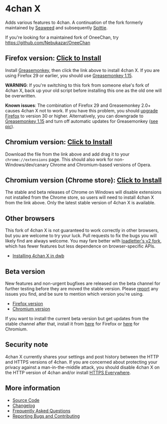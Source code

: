 # 4chan X
Adds various features to 4chan.
A continuation of the fork formerly maintained by [Seaweed](https://github.com/seaweedchan/4chan-x) and subsequently [Spittie](https://github.com/Spittie/4chan-x).

If you're looking for a maintained fork of OneeChan, try
https://github.com/Nebukazar/OneeChan

## Firefox version: [Click to Install](https://ccd0.github.io/4chan-x/builds/4chan-X.user.js)
Install [Greasemonkey](https://addons.mozilla.org/en-US/firefox/addon/greasemonkey/), then click the link above to install 4chan X. If you are using Firefox 29 or earlier, you should use [Greasemonkey 1.15](https://addons.mozilla.org/en-US/firefox/addon/greasemonkey/versions/#version-1.15).

**WARNING**:
If you're switching to this fork from someone else's fork of 4chan X, back up your old script before installing this one as the old one will be overwritten.

**Known issues**:
The combination of Firefox 29 and Greasemonkey 2.0+ causes 4chan X not to work.
If you have this problem, you should [upgrade Firefox](http://www.mozilla.org/en-US/firefox/new/) to version 30 or higher.
Alternatively, you can downgrade to [Greasemonkey 1.15](https://addons.mozilla.org/en-US/firefox/addon/greasemonkey/versions/#version-1.15) and turn off automatic updates for Greasemonkey ([see pic](https://ccd0.github.io/4chan-x/img/2014-07-12_16-19-32.png)).

## Chromium version: [Click to Install](https://ccd0.github.io/4chan-x/builds/4chan-X.crx)
Download the file from the link above and add drag it to your `chrome://extensions` page.
This should also work for non-Windows/dev/canary Chrome and Chromium-based versions of Opera.

## Chromium version (Chrome store): [Click to Install](https://chrome.google.com/webstore/detail/4chan-x/ohnjgmpcibpbafdlkimncjhflgedgpam)
The stable and beta releases of Chrome on Windows will disable extensions not installed from the Chrome store, so users will need to install 4chan X from the link above.
Only the latest stable version of 4chan X is available.

## Other browsers
This fork of 4chan X is not guaranteed to work correctly in other browsers, but you are welcome to try your luck. Pull requests to fix the bugs you will likely find are always welcome. You may fare better with [loadletter's v2 fork](https://github.com/loadletter/4chan-x), which has fewer features but less dependence on browser-specific APIs.

- [Installing 4chan X in dwb](https://github.com/ccd0/4chan-x/wiki/Installing-4chan-X-in-dwb)

## Beta version
New features and non-urgent bugfixes are released on the beta channel for further testing before they are moved the stable version. Please [report](https://github.com/ccd0/4chan-x/issues) any issues you find, and be sure to mention which version you're using.
- [Firefox version](https://ccd0.github.io/4chan-x/builds/4chan-X-beta.user.js)
- [Chromium version](https://ccd0.github.io/4chan-x/builds/4chan-X-beta.crx)

If you want to install the current beta version but get updates from the stable channel after that, install it from [here](https://github.com/ccd0/4chan-x/raw/beta/builds/4chan-X.user.js) for Firefox or [here](https://github.com/ccd0/4chan-x/raw/beta/builds/4chan-X.crx) for Chromium.

## Security note
4chan X currently shares your settings and post history between the HTTP and HTTPS versions of 4chan. If you are concerned about protecting your privacy against a man-in-the-middle attack, you should disable 4chan X on the HTTP version of 4chan and/or install [HTTPS Everywhere](https://www.eff.org/https-everywhere).

## More information
- [Source Code](https://github.com/ccd0/4chan-x)
- [Changelog](https://github.com/ccd0/4chan-x/blob/master/CHANGELOG.md)
- [Frequently Asked Questions](https://github.com/ccd0/4chan-x/wiki/Frequently-Asked-Questions)
- [Reporting Bugs and Contributing](https://github.com/ccd0/4chan-x/blob/master/CONTRIBUTING.md)

